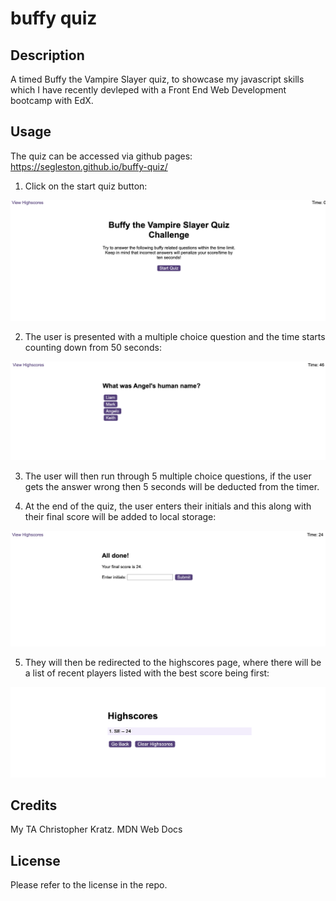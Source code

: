 # buffy quiz

## Description

A timed Buffy the Vampire Slayer quiz, to showcase my javascript skills which I have recently devleped with a Front End Web Development bootcamp with EdX.


## Usage
The quiz can be accessed via github pages: https://segleston.github.io/buffy-quiz/ 

1. Click on the start quiz button:

![alt text](./assets/images/Screenshot%202024-01-02%20at%2022.15.53.png)

2. The user is presented with a multiple choice question and the time starts counting down from 50 seconds:

![alt text](./assets/images/Screenshot%202024-01-02%20at%2022.16.01.png)

3. The user will then run through 5 multiple choice questions, if the user gets the answer wrong then 5 seconds will be deducted from the timer.

4. At the end of the quiz, the user enters their initials and this along with their final score will be added to local storage:

![alt text](./assets/images/Screenshot%202024-01-02%20at%2022.16.34.png)

5. They will then be redirected to the highscores page, where there will be a list of recent players listed with the best score being first:

![alt text](./assets/images/Screenshot%202024-01-02%20at%2022.16.50.png)

## Credits

My TA Christopher Kratz. 
MDN Web Docs

## License

Please refer to the license in the repo.


